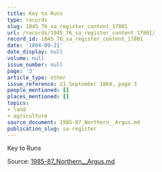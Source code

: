 ```yaml
---
title: Key to Runs
type: records
slug: 1845_76_sa_register_content_17801
url: /records/1845_76_sa_register_content_17801/
record_id: 1845_76_sa_register_content_17801
date: '1864-09-21'
date_display: null
volume: null
issue_number: null
page: '3'
article_type: other
issue_reference: 21 September 1864, page 3
people_mentioned: []
places_mentioned: []
topics:
- land
- agriculture
source_document: 1985-87_Northern__Argus.md
publication_slug: sa-register
---
```


Key to Runs

Source: [1985-87_Northern__Argus.md](/downloads/markdown/1985-87_Northern__Argus.md)
